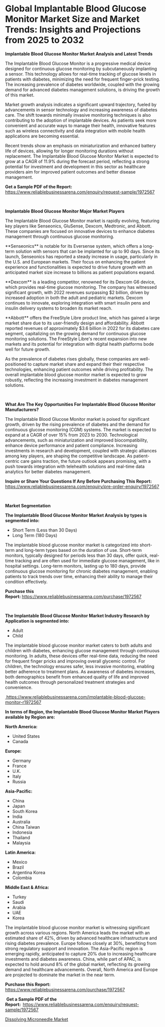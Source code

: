 <p><h1>Global Implantable Blood Glucose Monitor Market Size and Market Trends: Insights and Projections from 2025 to 2032</h1></p><p><strong>Implantable Blood Glucose Monitor Market Analysis and Latest Trends</strong></p>
<p><p>The Implantable Blood Glucose Monitor is a progressive medical device designed for continuous glucose monitoring by subcutaneously implanting a sensor. This technology allows for real-time tracking of glucose levels in patients with diabetes, minimizing the need for frequent finger-prick testing. The increasing prevalence of diabetes worldwide, coupled with the growing demand for advanced diabetes management solutions, is driving the growth of this market.</p><p>Market growth analysis indicates a significant upward trajectory, fueled by advancements in sensor technology and increasing awareness of diabetes care. The shift towards minimally invasive monitoring techniques is also contributing to the adoption of implantable devices. As patients seek more convenient and accurate ways to manage their health, innovative features such as wireless connectivity and data integration with mobile health applications are becoming essential.</p><p>Recent trends show an emphasis on miniaturization and enhanced battery life of devices, allowing for longer monitoring durations without replacement. The Implantable Blood Glucose Monitor Market is expected to grow at a CAGR of 11.9% during the forecast period, reflecting a strong potential for investment and development in this sector as healthcare providers aim for improved patient outcomes and better disease management.</p></p>
<p><strong>Get a Sample PDF of the Report:&nbsp;</strong> <a href="https://www.reliablebusinessarena.com/enquiry/request-sample/1972567?utm_campaign=2189&utm_medium=2&utm_source=Github&utm_content=ia&utm_term=04032025&utm_id=implantable-blood-glucose-monitor">https://www.reliablebusinessarena.com/enquiry/request-sample/1972567</a></p>
<p>&nbsp;</p>
<p><strong>Implantable Blood Glucose Monitor Major Market Players</strong></p>
<p><p>The Implantable Blood Glucose Monitor market is rapidly evolving, featuring key players like Senseonics, GluSense, Dexcom, Medtronic, and Abbott. These companies are focused on innovative devices to enhance diabetes management through continuous glucose monitoring.</p><p>**Senseonics** is notable for its Eversense system, which offers a long-term solution with sensors that can be implanted for up to 90 days. Since its launch, Senseonics has reported a steady increase in usage, particularly in the U.S. and European markets. Their focus on enhancing the patient experience and functionalities is expected to drive future growth with an anticipated market size increase to billions as patient populations expand.</p><p>**Dexcom** is a leading competitor, renowned for its Dexcom G6 device, which provides real-time glucose monitoring. The company has witnessed significant growth, with 2022 revenues surpassing $2 billion, driven by increased adoption in both the adult and pediatric markets. Dexcom continues to innovate, exploring integration with smart insulin pens and insulin delivery systems to broaden its market reach.</p><p>**Abbott** offers the FreeStyle Libre product line, which has gained a large market share due to its user-friendly design and affordability. Abbott reported revenues of approximately $3.6 billion in 2022 for its diabetes care segment, capitalizing on the growing demand for continuous glucose monitoring solutions. The FreeStyle Libre's recent expansion into new markets and its potential for integration with digital health platforms bode well for future growth.</p><p>As the prevalence of diabetes rises globally, these companies are well-positioned to capture market share and expand their their respective technologies, enhancing patient outcomes while driving profitability. The overall implantable blood glucose monitor market is expected to grow robustly, reflecting the increasing investment in diabetes management solutions.</p></p>
<p>&nbsp;</p>
<p><strong>What Are The Key Opportunities For Implantable Blood Glucose Monitor Manufacturers?</strong></p>
<p><p>The Implantable Blood Glucose Monitor market is poised for significant growth, driven by the rising prevalence of diabetes and the demand for continuous glucose monitoring (CGM) systems. The market is expected to expand at a CAGR of over 15% from 2023 to 2030. Technological advancements, such as miniaturization and improved biocompatibility, enhance device performance and patient compliance. Increasing investments in research and development, coupled with strategic alliances among key players, are shaping the competitive landscape. As patient-centric care gains traction, the future outlook appears promising, with a push towards integration with telehealth solutions and real-time data analytics for better diabetes management.</p></p>
<p><strong>Inquire or Share Your Questions If Any Before Purchasing This Report:</strong> <a href="https://www.reliablebusinessarena.com/enquiry/pre-order-enquiry/1972567?utm_campaign=2189&utm_medium=2&utm_source=Github&utm_content=ia&utm_term=04032025&utm_id=implantable-blood-glucose-monitor">https://www.reliablebusinessarena.com/enquiry/pre-order-enquiry/1972567</a></p>
<p>&nbsp;</p>
<p><strong>Market Segmentation</strong></p>
<p><strong>The Implantable Blood Glucose Monitor Market Analysis by types is segmented into:</strong></p>
<p><ul><li>Short Term (Less than 30 Days)</li><li>Long Term (180 Days)</li></ul></p>
<p><p>The implantable blood glucose monitor market is categorized into short-term and long-term types based on the duration of use. Short-term monitors, typically designed for periods less than 30 days, offer quick, real-time tracking and are often used for immediate glucose management, like in hospital settings. Long-term monitors, lasting up to 180 days, provide continuous glucose monitoring for chronic diabetes management, enabling patients to track trends over time, enhancing their ability to manage their condition effectively.</p></p>
<p><strong>Purchase this Report:&nbsp;</strong><a href="https://www.reliablebusinessarena.com/purchase/1972567?utm_campaign=2189&utm_medium=2&utm_source=Github&utm_content=ia&utm_term=04032025&utm_id=implantable-blood-glucose-monitor">https://www.reliablebusinessarena.com/purchase/1972567</a></p>
<p>&nbsp;</p>
<p><strong>The Implantable Blood Glucose Monitor Market Industry Research by Application is segmented into:</strong></p>
<p><ul><li>Adult</li><li>Child</li></ul></p>
<p><p>The implantable blood glucose monitor market caters to both adults and children with diabetes, enhancing glucose management through continuous monitoring. In adults, these devices offer real-time data, reducing the need for frequent finger pricks and improving overall glycemic control. For children, the technology ensures safer, less invasive monitoring, enabling better adherence to treatment plans. As awareness of diabetes increases, both demographics benefit from enhanced quality of life and improved health outcomes through personalized treatment strategies and convenience.</p></p>
<p><a href="https://www.reliablebusinessarena.com/implantable-blood-glucose-monitor-r1972567?utm_campaign=2189&utm_medium=2&utm_source=Github&utm_content=ia&utm_term=04032025&utm_id=implantable-blood-glucose-monitor">&nbsp;https://www.reliablebusinessarena.com/implantable-blood-glucose-monitor-r1972567</a></p>
<p><strong>In terms of Region, the Implantable Blood Glucose Monitor Market Players available by Region are:</strong></p>
<p>
    <p> <strong> North America: </strong>
        <ul>
            <li>United States</li>
            <li>Canada</li>
        </ul>
        </p> 
    <p> <strong> Europe: </strong>
        <ul>
            <li>Germany</li>
            <li>France</li>
            <li>U.K.</li>
            <li>Italy</li>
            <li>Russia</li>
        </ul>
        </p> 
    <p> <strong> Asia-Pacific: </strong>
        <ul>
            <li>China</li>
            <li>Japan</li>
            <li>South Korea</li>
            <li>India</li>
            <li>Australia</li>
            <li>China Taiwan</li>
            <li>Indonesia</li>
            <li>Thailand</li>
            <li>Malaysia</li>
        </ul>
        </p> 
    <p> <strong> Latin America: </strong>
        <ul>
            <li>Mexico</li>
            <li>Brazil</li>
            <li>Argentina Korea</li>
            <li>Colombia</li>
        </ul>
        </p> 
    <p> <strong> Middle East & Africa: </strong>
        <ul>
            <li>Turkey</li>
            <li>Saudi</li>
            <li>Arabia</li>
            <li>UAE</li>
            <li>Korea</li>
        </ul>
    </p>
    </p>
<p><p>The implantable blood glucose monitor market is witnessing significant growth across various regions. North America leads the market with an estimated share of 42%, driven by advanced healthcare infrastructure and rising diabetes prevalence. Europe follows closely at 30%, benefiting from strong regulatory support and innovation. The Asia-Pacific region is emerging rapidly, anticipated to capture 20% due to increasing healthcare investments and diabetes awareness. China, while part of APAC, is expected to hold around 8% of the global market, reflecting its growing demand and healthcare advancements. Overall, North America and Europe are projected to dominate the market in the near term.</p></p>
<p><strong>Purchase this Report: </strong><a href="https://www.reliablebusinessarena.com/purchase/1972567?utm_campaign=2189&utm_medium=2&utm_source=Github&utm_content=ia&utm_term=04032025&utm_id=implantable-blood-glucose-monitor">https://www.reliablebusinessarena.com/purchase/1972567</a></p>
<p>&nbsp;<strong>Get a Sample PDF of the Report:&nbsp;&nbsp;</strong><a href="https://www.reliablebusinessarena.com/enquiry/request-sample/1972567?utm_campaign=2189&utm_medium=2&utm_source=Github&utm_content=ia&utm_term=04032025&utm_id=implantable-blood-glucose-monitor">https://www.reliablebusinessarena.com/enquiry/request-sample/1972567</a></p>
<p><strong></strong></p>
<p><p><a href="https://github.com/FlorianWolf90/Market-Research-Report-List-1/blob/main/dissolving-microneedle-market.md?utm_campaign=2189&utm_medium=2&utm_source=Github&utm_content=ia&utm_term=04032025&utm_id=implantable-blood-glucose-monitor">Dissolving Microneedle Market</a></p></p>